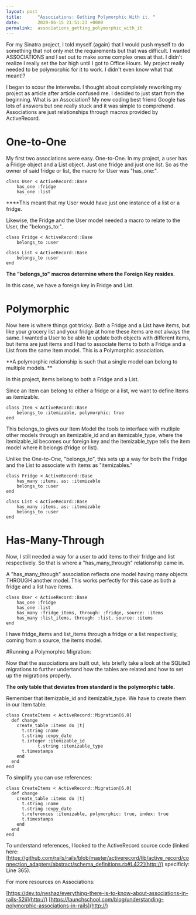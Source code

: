 ```yaml
---
layout: post
title:      "Associations: Getting Polymorphic With it. "
date:       2020-06-15 21:51:23 +0000
permalink:  associations_getting_polymorphic_with_it
---
```


For my Sinatra project, I told myself (again) that I would push myself to do something that not only met the requirements but that was difficult. I wanted ASSOCIATIONS and I set out to make some complex ones at that. I didn't realize I really set the bar high until I got to Office Hours. My project really needed to be polymorphic for it to work. I didn't even know what that meant!? 

I began to scour the interwebs. I thought about completely reworking my project as article after article confused me. I decided to just start from the beginning. What is an Association? My new coding best friend Google has lots of answers but one really stuck and it was simple to comprehend. Associations are just relationships through macros provided by ActiveRecord. 

# One-to-One

My first two associations were easy. One-to-One. In my project, a user has a Fridge object and a List object. Just one fridge and just one list. So as the owner of said fridge or list, the macro for User was "has_one:". 
```
class User < ActiveRecord::Base 
    has_one :fridge
    has_one :list
```

****This meant that my User would have just one instance of a list or a fridge.

Likewise, the Fridge and the User model needed a macro to relate to the User, the "belongs_to:".

```
class Fridge < ActiveRecord::Base
    belongs_to :user
```
```
class List < ActiveRecord::Base
    belongs_to :user
end 
```

**The "belongs_to" macros determine where the Foreign Key resides.** 

In this case, we have a foreign key in Fridge and List. 

# Polymorphic

Now here is where things got tricky. Both a Fridge and a List have items, but like your grocery list and your fridge at home these items are not always the same. I wanted a User to be able to update both objects with different items, but items are just items and I had to associate Items to both a Fridge and a List from the same Item model. This is a Polymorphic association. 

**A polymorphic relationship is such that a single model can belong to multiple models. **

In this project, items belong to both a Fridge and a List. 

Since an Item can belong to either a fridge or a list, we want to define Items as itemizable. 
```
class Item < ActiveRecord::Base 
    belongs_to :itemizable, polymorphic: true
end
```

This belongs_to gives our Item Model the tools to interface with mutliple other models through an itemizable_id and an itemizable_type, where the itemizable_id becomes our foreign key and the itemizable_type tells the item model where it belongs (fridge or list). 

Unlike the One-to-One, "belongs_to", this sets up a way for both the Fridge and the List to associate with items as "itemizables." 
```
class Fridge < ActiveRecord::Base
    has_many :items, as: :itemizable 
    belongs_to :user
end 
```
```
class List < ActiveRecord::Base
    has_many :items, as: :itemizable
    belongs_to :user
end 
```

# Has-Many-Through
Now, I still needed a way for a user to add items to their fridge and list respectively. So that is where a "has_many_through" relationship came in.

A "has_many_through" association reflects one model having many objects THROUGH another model. This works perfectly for this case as both a fridge and a list have items. 

```
class User < ActiveRecord::Base 
    has_one :fridge
    has_one :list
    has_many :fridge_items, through: :fridge, source: :items
    has_many :list_items, through: :list, source: :items 
end 
```

I have fridge_items and list_items through a fridge or a list respectively, coming from a source, the items model.


#Running a Polymorphic Migration: 

Now that the associations are built out, lets briefly take a look at the SQLite3 migrations to further undertand how the tables are related and how to set up the migrations properly. 

**The only table that deviates from standard is the polymorphic table.** 

Remember that itemizable_id and itemizable_type. We have to create them in our Item table. 

```
class CreateItems < ActiveRecord::Migration[6.0]
  def change
    create_table :items do |t|
      t.string :name 
      t.string :expy_date
      t.integer :itemizable_id
			t.string :itemizable_type
      t.timestamps 
    end
  end 
end

```

To simplify you can use references: 
```
class CreateItems < ActiveRecord::Migration[6.0]
  def change
    create_table :items do |t|
      t.string :name 
      t.string :expy_date
      t.references :itemizable, polymorphic: true, index: true 
      t.timestamps 
    end
  end 
end
```

To understand references, I looked to the ActiveRecord source code (linked here:[https://github.com/rails/rails/blob/master/activerecord/lib/active_record/connection_adapters/abstract/schema_definitions.rb#L422](http://) specificly: Line 365). 


For more resources on Associations: 

[https://dev.to/neshaz/everything-there-is-to-know-about-associations-in-rails-52ii](http://)
[https://launchschool.com/blog/understanding-polymorphic-associations-in-rails](http://)
